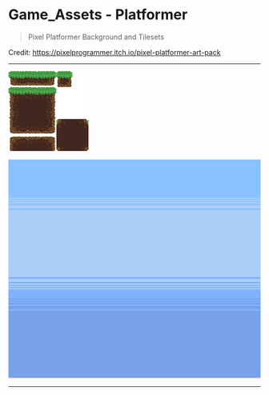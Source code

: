 
# Game_Assets - Platformer

> Pixel Platformer Background and Tilesets

Credit: https://pixelprogrammer.itch.io/pixel-platformer-art-pack

----

![Ground Tiles](./Tilesets/Ground_Tiles.png)

![Background](./Background.png)

----

